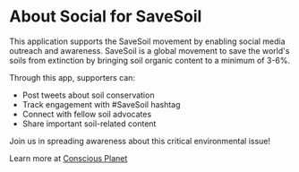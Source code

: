 
# About Social for SaveSoil

This application supports the SaveSoil movement by enabling social media outreach and awareness. SaveSoil is a global movement to save the world's soils from extinction by bringing soil organic content to a minimum of 3-6%.

Through this app, supporters can:
- Post tweets about soil conservation
- Track engagement with #SaveSoil hashtag
- Connect with fellow soil advocates
- Share important soil-related content

Join us in spreading awareness about this critical environmental issue!

Learn more at [Conscious Planet](https://www.consciousplanet.org/soil)
